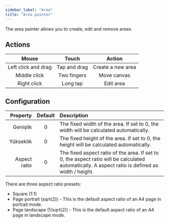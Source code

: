 ```yaml
---
sidebar_label: "Area"
title: "Area painter"
---
```


The area painter allows you to create, edit and remove areas.

## Actions

|        Mouse        |    Touch     |      Action       |
|:-------------------:|:------------:|:-----------------:|
| Left click and drag | Tap and drag | Create a new area |
|    Middle click     | Two fingers  |    Move canvas    |
|     Right click     |   Long tap   |     Edit area     |

## Configuration

|     Property | Default | Description                                                                                                                                      |
| ------------:|:-------:|:------------------------------------------------------------------------------------------------------------------------------------------------ |
|     Genişlik |    0    | The fixed width of the area. If set to 0, the width will be calculated automatically.                                                            |
|    Yükseklik |    0    | The fixed height of the area. If set to 0, the height will be calculated automatically.                                                          |
| Aspect ratio |    0    | The fixed aspect ratio of the area. If set to 0, the aspect ratio will be calculated automatically. A aspect ratio is defined as width / height. |

There are three aspect ratio presets:

* Square (1:1)
* Page portrait (sqrt(2)) - This is the default aspect ratio of an A4 page in portrait mode.
* Page landscape (1/sqrt(2)) - This is the default aspect ratio of an A4 page in landscape mode.
